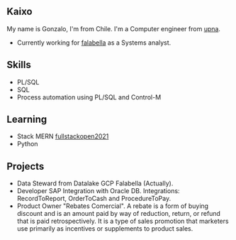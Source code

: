 ## Kaixo

My name is Gonzalo, I'm from Chile. I'm a Computer engineer from [upna](https://www.unavarra.es).

* Currently working for [falabella](https://www.falabella.com/) as a Systems analyst.

## Skills

* PL/SQL
* SQL
* Process automation using PL/SQL and Control-M

## Learning

* Stack MERN [fullstackopen2021](https://fullstackopen.com/en/)
* Python

## Projects

* Data Steward from Datalake GCP Falabella (Actually).
* Developer SAP Integration with Oracle DB. Integrations: RecordToReport, OrderToCash and ProcedureToPay.
* Product Owner "Rebates Comercial". A rebate is a form of buying discount and is an amount paid by way of reduction, return, or refund that is paid retrospectively. It is a type of sales promotion that marketers use primarily as incentives or supplements to product sales.
